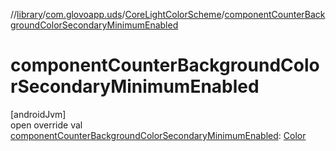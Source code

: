 //[library](../../../index.md)/[com.glovoapp.uds](../index.md)/[CoreLightColorScheme](index.md)/[componentCounterBackgroundColorSecondaryMinimumEnabled](component-counter-background-color-secondary-minimum-enabled.md)

# componentCounterBackgroundColorSecondaryMinimumEnabled

[androidJvm]\
open override val [componentCounterBackgroundColorSecondaryMinimumEnabled](component-counter-background-color-secondary-minimum-enabled.md): [Color](https://developer.android.com/reference/kotlin/androidx/compose/ui/graphics/Color.html)
